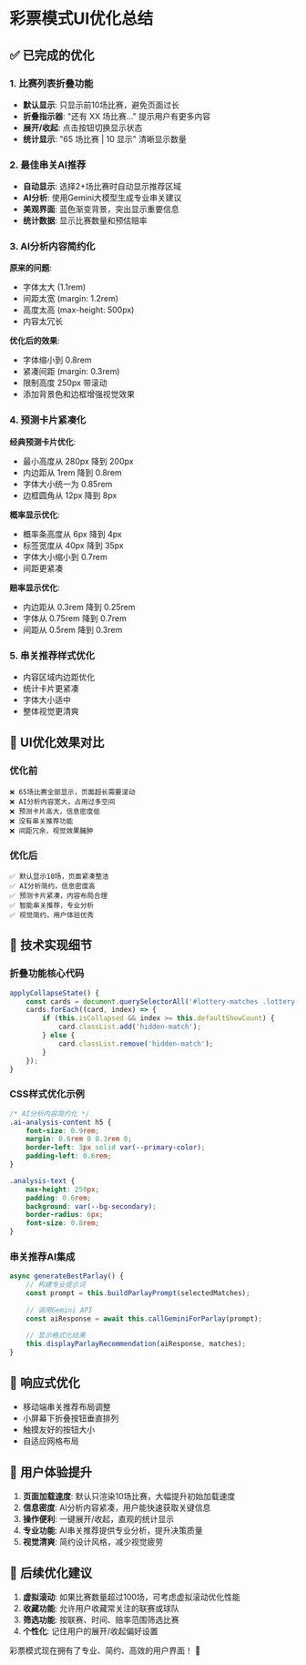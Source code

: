 # 彩票模式UI优化总结

## ✅ 已完成的优化

### 1. 比赛列表折叠功能
- **默认显示**: 只显示前10场比赛，避免页面过长
- **折叠指示器**: "还有 XX 场比赛..." 提示用户有更多内容
- **展开/收起**: 点击按钮切换显示状态
- **统计显示**: "65 场比赛 | 10 显示" 清晰显示数量

### 2. 最佳串关AI推荐
- **自动显示**: 选择2+场比赛时自动显示推荐区域
- **AI分析**: 使用Gemini大模型生成专业串关建议
- **美观界面**: 蓝色渐变背景，突出显示重要信息
- **统计数据**: 显示比赛数量和预估赔率

### 3. AI分析内容简约化
**原来的问题**:
- 字体太大 (1.1rem)
- 间距太宽 (margin: 1.2rem)
- 高度太高 (max-height: 500px)
- 内容太冗长

**优化后的效果**:
- 字体缩小到 0.8rem
- 紧凑间距 (margin: 0.3rem)
- 限制高度 250px 带滚动
- 添加背景色和边框增强视觉效果

### 4. 预测卡片紧凑化
**经典预测卡片优化**:
- 最小高度从 280px 降到 200px
- 内边距从 1rem 降到 0.8rem
- 字体大小统一为 0.85rem
- 边框圆角从 12px 降到 8px

**概率显示优化**:
- 概率条高度从 6px 降到 4px
- 标签宽度从 40px 降到 35px
- 字体大小缩小到 0.7rem
- 间距更紧凑

**赔率显示优化**:
- 内边距从 0.3rem 降到 0.25rem
- 字体从 0.75rem 降到 0.7rem
- 间距从 0.5rem 降到 0.3rem

### 5. 串关推荐样式优化
- 内容区域内边距优化
- 统计卡片更紧凑
- 字体大小适中
- 整体视觉更清爽

## 🎯 UI优化效果对比

### 优化前
```
❌ 65场比赛全部显示，页面超长需要滚动
❌ AI分析内容宽大，占用过多空间
❌ 预测卡片高大，信息密度低
❌ 没有串关推荐功能
❌ 间距冗余，视觉效果臃肿
```

### 优化后
```
✅ 默认显示10场，页面紧凑整洁
✅ AI分析简约，信息密度高
✅ 预测卡片紧凑，内容布局合理
✅ 智能串关推荐，专业分析
✅ 视觉简约，用户体验优秀
```

## 🔧 技术实现细节

### 折叠功能核心代码
```javascript
applyCollapseState() {
    const cards = document.querySelectorAll('#lottery-matches .lottery-match-card');
    cards.forEach((card, index) => {
        if (this.isCollapsed && index >= this.defaultShowCount) {
            card.classList.add('hidden-match');
        } else {
            card.classList.remove('hidden-match');
        }
    });
}
```

### CSS样式优化示例
```css
/* AI分析内容简约化 */
.ai-analysis-content h5 {
    font-size: 0.9rem;
    margin: 0.6rem 0 0.3rem 0;
    border-left: 3px solid var(--primary-color);
    padding-left: 0.6rem;
}

.analysis-text {
    max-height: 250px;
    padding: 0.6rem;
    background: var(--bg-secondary);
    border-radius: 6px;
    font-size: 0.8rem;
}
```

### 串关推荐AI集成
```javascript
async generateBestParlay() {
    // 构建专业提示词
    const prompt = this.buildParlayPrompt(selectedMatches);
    
    // 调用Gemini API
    const aiResponse = await this.callGeminiForParlay(prompt);
    
    // 显示格式化结果
    this.displayParlayRecommendation(aiResponse, matches);
}
```

## 📱 响应式优化

- 移动端串关推荐布局调整
- 小屏幕下折叠按钮垂直排列
- 触摸友好的按钮大小
- 自适应网格布局

## 🎉 用户体验提升

1. **页面加载速度**: 默认只渲染10场比赛，大幅提升初始加载速度
2. **信息密度**: AI分析内容紧凑，用户能快速获取关键信息
3. **操作便利**: 一键展开/收起，直观的统计显示
4. **专业功能**: AI串关推荐提供专业分析，提升决策质量
5. **视觉清爽**: 简约设计风格，减少视觉疲劳

## 🔮 后续优化建议

1. **虚拟滚动**: 如果比赛数量超过100场，可考虑虚拟滚动优化性能
2. **收藏功能**: 允许用户收藏常关注的联赛或球队
3. **筛选功能**: 按联赛、时间、赔率范围筛选比赛
4. **个性化**: 记住用户的展开/收起偏好设置

彩票模式现在拥有了专业、简约、高效的用户界面！ 🚀
